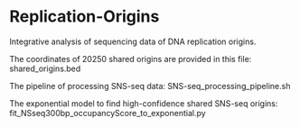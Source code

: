 # Replication-Origins

Integrative analysis of sequencing data of DNA replication origins.

The coordinates of 20250 shared origins are provided in this file: shared_origins.bed

The pipeline of processing SNS-seq data: SNS-seq_processing_pipeline.sh

The exponential model to find high-confidence shared SNS-seq origins: fit_NSseq300bp_occupancyScore_to_exponential.py
